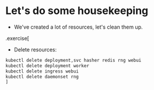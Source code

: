 # Let's do some housekeeping

- We've created a lot of resources, let's clean them up.

.exercise[
  - Delete resources:
  ```bash
  kubectl delete deployment,svc hasher redis rng webui
  kubectl delete deployment worker
  kubectl delete ingress webui
  kubectl delete daemonset rng
]
